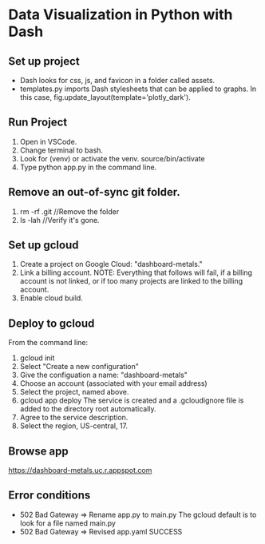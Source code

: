 # Data Visualization in Python with Dash

## Set up project

- Dash looks for css, js, and favicon in a folder called assets.
- templates.py imports Dash stylesheets that can be applied to graphs. In this case, fig.update_layout(template='plotly_dark').

## Run Project

1. Open in VSCode.
2. Change terminal to bash.
3. Look for (venv) or activate the venv. source/bin/activate
4. Type python app.py in the command line.

## Remove an out-of-sync git folder.

1. rm -rf .git //Remove the folder
2. ls -lah //Verify it's gone.

## Set up gcloud

1. Create a project on Google Cloud: "dashboard-metals."
2. Link a billing account.
   NOTE: Everything that follows will fail, if a billing account is not linked, or if too many projects are linked to the billing account.
3. Enable cloud build.

## Deploy to gcloud

From the command line:

1. gcloud init
2. Select "Create a new configuration"
3. Give the configuation a name: "dashboard-metals"
4. Choose an account (associated with your email address)
5. Select the project, named above.
6. gcloud app deploy
   The service is created and a .gcloudignore file is added to the directory root automatically.
7. Agree to the service description.
8. Select the region, US-central, 17.

## Browse app

https://dashboard-metals.uc.r.appspot.com

## Error conditions

- 502 Bad Gateway => Rename app.py to main.py
  The gcloud default is to look for a file named main.py
- 502 Bad Gateway => Revised app.yaml
  SUCCESS
